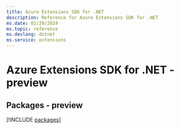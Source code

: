 ```yaml
---
title: Azure Extensions SDK for .NET
description: Reference for Azure Extensions SDK for .NET
ms.date: 02/29/2024
ms.topic: reference
ms.devlang: dotnet
ms.service: extensions
---
```

# Azure Extensions SDK for .NET - preview
## Packages - preview
[!INCLUDE [packages](extensions-index.md)]